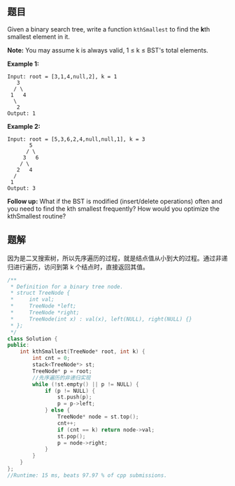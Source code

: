 ## 题目

Given a binary search tree, write a function `kthSmallest` to find the **k**th smallest element in it.

**Note:** 
You may assume k is always valid, 1 ≤ k ≤ BST's total elements.

**Example 1:**

```
Input: root = [3,1,4,null,2], k = 1
   3
  / \
 1   4
  \
   2
Output: 1
```

**Example 2:**

```
Input: root = [5,3,6,2,4,null,null,1], k = 3
       5
      / \
     3   6
    / \
   2   4
  /
 1
Output: 3
```

**Follow up:**
What if the BST is modified (insert/delete operations) often and you need to find the kth smallest frequently? How would you optimize the kthSmallest routine?



## 题解

因为是二叉搜索树，所以先序遍历的过程，就是结点值从小到大的过程。通过非递归进行遍历，访问到第 k 个结点时，直接返回其值。

```cpp
/**
 * Definition for a binary tree node.
 * struct TreeNode {
 *     int val;
 *     TreeNode *left;
 *     TreeNode *right;
 *     TreeNode(int x) : val(x), left(NULL), right(NULL) {}
 * };
 */
class Solution {
public:
    int kthSmallest(TreeNode* root, int k) {
        int cnt = 0;
        stack<TreeNode*> st;
        TreeNode* p = root;
        //先序遍历的非递归实现
        while (!st.empty() || p != NULL) {
            if (p != NULL) {
                st.push(p);
                p = p->left;
            } else {
                TreeNode* node = st.top();
                cnt++;
                if (cnt == k) return node->val;
                st.pop();
                p = node->right;
            }
        }
    }
};
//Runtime: 15 ms, beats 97.97 % of cpp submissions.
```
